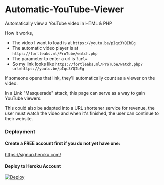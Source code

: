 # Automatic-YouTube-Viewer
Automatically view a YouTube video in HTML &amp; PHP

    
How it works,     
- The video I want to load is at `https://youtu.be/pIqc3YQIbEg`    
- The automatic video player is at `https://fortleaks.ml/ProTube/watch.php`     
- The parameter to enter a url is `?url=`     
- So my link looks like `https://fortleaks.ml/ProTube/watch.php?url=https://youtu.be/pIqc3YQIbEg`         
  
   
If someone opens that link, they'll automatically count as a viewer on the video.     
   
In a Link "Masquerade" attack, this page can serve as a way to gain YouTube viewers.   
      
This could also be adapted into a URL shortener service for revenue, the user must watch the video and when it's finished, the user can continue to their website.
   
### Deployment
#### Create a FREE account first if you do not yet have one:      
https://signup.heroku.com/       
      
#### Deploy to Heroku Account
[![Deploy](https://www.herokucdn.com/deploy/button.svg)](https://heroku.com/deploy)
